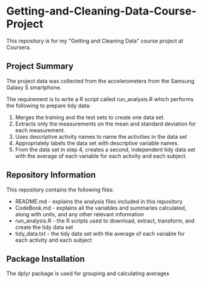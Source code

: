 # Getting-and-Cleaning-Data-Course-Project

This repository is for my "Getting and Cleaning Data" course project at Coursera.

## Project Summary 

The project data was collected from the accelerometers from the Samsung Galaxy S smartphone. 

The requirement is to write a R script called run_analysis.R which performs the following to prepare tidy data:
 
1. Merges the training and the test sets to create one data set.
2. Extracts only the measurements on the mean and standard deviation for each measurement. 
3. Uses descriptive activity names to name the activities in the data set
4. Appropriately labels the data set with descriptive variable names. 
5. From the data set in step 4, creates a second, independent tidy data set with the average of each variable for each activity and each subject.

## Repository Information

This repository contains the following files:

* README.md - explains the analysis files included in this repository
* CodeBook.md - explains all the variables and summaries calculated, along with units, and any other relevant information
* run_analysis.R - the R scripts used to download, extract, transform, and create the tidy data set
* tidy_data.txt - the tidy data set with the average of each variable for each activity and each subject

## Package Installation

The dplyr package is used for grouping and calculating averages

